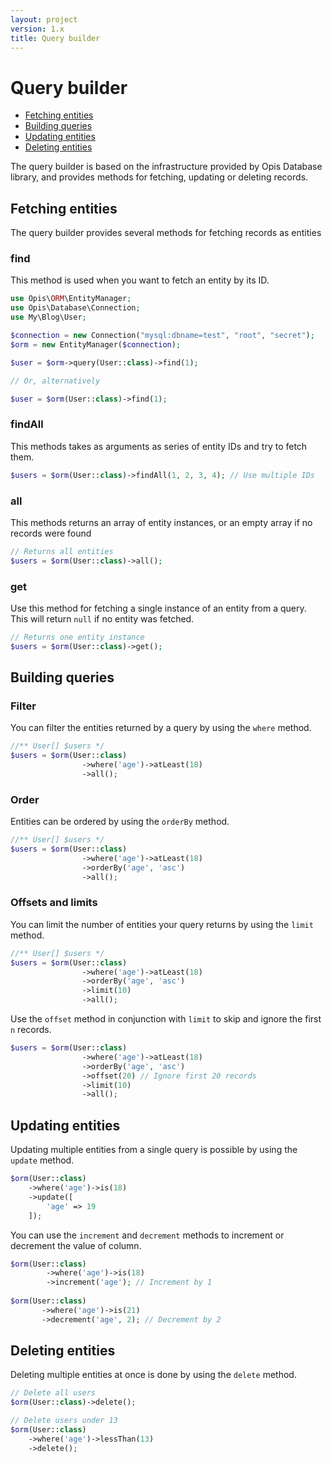 ```yaml
---
layout: project
version: 1.x
title: Query builder
---
```

# Query builder

- [Fetching entities](#fetching-entities)
- [Building queries](#building-queries)
- [Updating entities](#updating-entities)
- [Deleting entities](#deleting-entities)


The query builder is based on the infrastructure provided by Opis Database library,
and provides methods for fetching, updating or deleting records. 

## Fetching entities

The query builder provides several methods for fetching records as entities

### find

This method is used when you want to fetch an entity by its ID.

```php
use Opis\ORM\EntityManager;
use Opis\Database\Connection;
use My\Blog\User;

$connection = new Connection("mysql:dbname=test", "root", "secret");
$orm = new EntityManager($connection);

$user = $orm->query(User::class)->find(1);

// Or, alternatively

$user = $orm(User::class)->find(1);
```

### findAll

This methods takes as arguments as series of entity IDs and try to fetch them.

```php
$users = $orm(User::class)->findAll(1, 2, 3, 4); // Use multiple IDs
```

### all

This methods returns an array of entity instances, or an empty array if no records were found

```php
// Returns all entities
$users = $orm(User::class)->all();
```

### get

Use this method for fetching a single instance of an entity from a query. This
will return `null` if no entity was fetched.

```php
// Returns one entity instance
$users = $orm(User::class)->get();
```

## Building queries

### Filter

You can filter the entities returned by a query by using the `where` method.

```php
//** User[] $users */
$users = $orm(User::class)
                ->where('age')->atLeast(18)
                ->all();
```

### Order

Entities can be ordered by using the `orderBy` method.

```php
//** User[] $users */
$users = $orm(User::class)
                ->where('age')->atLeast(18)
                ->orderBy('age', 'asc')
                ->all();
```

### Offsets and limits

You can limit the number of entities your query returns by using the `limit` method.

```php
//** User[] $users */
$users = $orm(User::class)
                ->where('age')->atLeast(18)
                ->orderBy('age', 'asc')
                ->limit(10)
                ->all();
```

Use the `offset` method in conjunction with `limit` to skip and ignore the first
`n` records.

```php
$users = $orm(User::class)
                ->where('age')->atLeast(18)
                ->orderBy('age', 'asc')
                ->offset(20) // Ignore first 20 records
                ->limit(10)
                ->all();
```

## Updating entities

Updating multiple entities from a single query is possible by using the `update` method.

```php
$orm(User::class)
    ->where('age')->is(18)
    ->update([
        'age' => 19
    ]);
```

You can use the `increment` and `decrement` methods to increment or decrement the value of column.

```php
$orm(User::class)
        ->where('age')->is(18)
        ->increment('age'); // Increment by 1
                
$orm(User::class)
       ->where('age')->is(21)
       ->decrement('age', 2); // Decrement by 2             
```

## Deleting entities

Deleting multiple entities at once is done by using the `delete` method.

```php
// Delete all users
$orm(User::class)->delete();

// Delete users under 13
$orm(User::class)
    ->where('age')->lessThan(13)
    ->delete(); 
```

